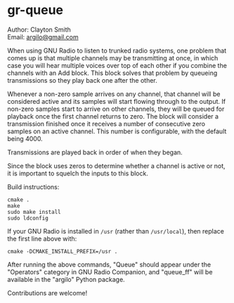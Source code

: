 gr-queue
========

Author: Clayton Smith  
Email: <argilo@gmail.com>

When using GNU Radio to listen to trunked radio systems, one problem
that comes up is that multiple channels may be transmitting at once, in
which case you will hear multiple voices over top of each other if you
combine the channels with an Add block.  This block solves that problem
by queueing transmissions so they play back one after the other.

Whenever a non-zero sample arrives on any channel, that channel will be
considered active and its samples will start flowing through to the
output.  If non-zero samples start to arrive on other channels, they
will be queued for playback once the first channel returns to zero.
The block will consider a transmission finished once it receives a
number of consecutive zero samples on an active channel.  This number
is configurable, with the default being 4000.

Transmissions are played back in order of when they began.

Since the block uses zeros to determine whether a channel is active or
not, it is important to squelch the inputs to this block.

Build instructions:

    cmake .
    make
    sudo make install
    sudo ldconfig

If your GNU Radio is installed in `/usr` (rather than `/usr/local`), then
replace the first line above with:

    cmake -DCMAKE_INSTALL_PREFIX=/usr .

After running the above commands, "Queue" should appear under the
"Operators" category in GNU Radio Companion, and "queue_ff" will be
available in the "argilo" Python package.

Contributions are welcome!
